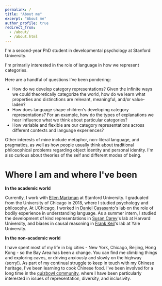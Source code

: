 ```yaml
---
permalink: /
title: "About me"
excerpt: "About me"
author_profile: true
redirect_from: 
  - /about/
  - /about.html
---
```


I'm a second-year PhD student in developmental psychology at Stanford University.

I'm primarily interested in the role of language in how we represent categories. 

Here are a handful of questions I've been pondering:
- How do we develop category representations? Given the infinite ways we could theoretically categorize the world, how do we learn what properties and distinctions are relevant, meaningful, and/or value-laden?
- How does language shape children's developing category representations? For an example, how do the types of explanations we hear influence what we think about particular categories?
- How variable and flexible are our category representations across different contexts and language experiences?

Other interests of mine include metaphor, non-literal language, and pragmatics, as well as how people usually think about traditional philosophical problems regarding object identity and personal identity. I'm also curious about theories of the self and different modes of being.

Where I am and where I've been
======

**In the academic world**

Currently, I work with [Ellen Markman](http://markmanlab.stanford.edu) at Stanford University. I graduated from the University of Chicago in 2018, where I studied psychology and philosophy. At UChicago, I worked in [Daniel Casasanto](http://casasanto.com)'s lab on the role of bodily experience in understanding language. As a summer intern, I studied the development of kind representations in [Susan Carey](https://psychology.fas.harvard.edu/people/susan-e-carey)'s lab at Harvard University, and biases in causal reasoning in [Frank Keil](https://cogdevlab.yale.edu/)'s lab at Yale University.

**In the non-academic world**

I have spent most of my life in big cities - New York, Chicago, Beijing, Hong Kong - so the Bay Area has been a change. You can find me climbing things and exploring caves, or driving anxiously and slowly on the highway (sorry!). As part of my continual struggle to keep in touch with my Chinese heritage, I've been learning to cook Chinese food. I've been involved for a long time in the [quizbowl community](http://www.pace-nsc.org/what-is-quizbowl-a-primer-and-faq-for-newcomers/), where I have been particularly interested in issues of representation, diversity, and inclusivity.
